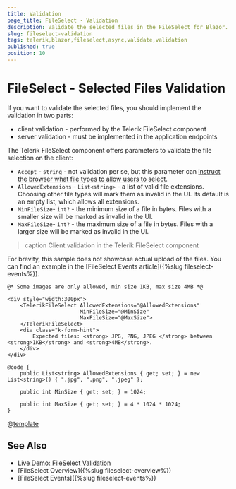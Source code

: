 ```yaml
---
title: Validation
page_title: FileSelect - Validation
description: Validate the selected files in the FileSelect for Blazor.
slug: fileselect-validation
tags: telerik,blazor,fileselect,async,validate,validation
published: true
position: 10
---
```


# FileSelect - Selected Files Validation

If you want to validate the selected files, you should implement the validation in two parts:

* client validation - performed by the Telerik FileSelect component
* server validation - must be implemented in the application endpoints

The Telerik FileSelect component offers parameters to validate the file selection on the client:

* `Accept` - `string` - not validation per se, but this parameter can [instruct the browser what file types to allow users to select](https://developer.mozilla.org/en-US/docs/Web/HTML/Attributes/accept).
* `AllowedExtensions` - `List<string>` - a list of valid file extensions. Choosing other file types will mark them as invalid in the UI. Its default is an empty list, which allows all extensions.
* `MinFileSize`- `int?` - the minimum size of a file in bytes. Files with a smaller size will be marked as invalid in the UI.
* `MaxFileSize`- `int?` - the maximum size of a file in bytes. Files with a larger size will be marked as invalid in the UI.

>caption Client validation in the Telerik FileSelect component

For brevity, this sample does not showcase actual upload of the files. You can find an example in the [FileSelect Events article]({%slug fileselect-events%}).

````CSHTML
@* Some images are only allowed, min size 1KB, max size 4MB *@

<div style="width:300px">
	<TelerikFileSelect AllowedExtensions="@AllowedExtensions"
					   MinFileSize="@MinSize"
					   MaxFileSize="@MaxSize">
	</TelerikFileSelect>
	<div class="k-form-hint">
		Expected files: <strong> JPG, PNG, JPEG </strong> between <strong>1KB</strong> and <strong>4MB</strong>.
	</div>
</div>

@code {
	public List<string> AllowedExtensions { get; set; } = new List<string>() { ".jpg", ".png", ".jpeg" };

	public int MinSize { get; set; } = 1024;

	public int MaxSize { get; set; } = 4 * 1024 * 1024;
}
````

@[template](/_contentTemplates/upload/notes.md#server-security-note)


## See Also

* [Live Demo: FileSelect Validation](https://demos.telerik.com/blazor-ui/fileselect/validation)
* [FileSelect Overview]({%slug fileselect-overview%})
* [FileSelect Events]({%slug fileselect-events%})
